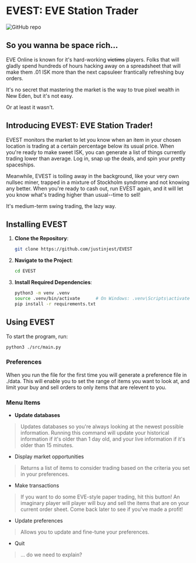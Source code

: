 # EVEST: EVE Station Trader

![GitHub repo](https://img.shields.io/badge/built%20for-Boot.dev%20Hackathon-blueviolet)

## So you wanna be space rich...

EVE Online is known for it's hard-working ~~victims~~ players. Folks that will gladly spend hundreds of hours hacking away on a spreadsheet that will make them .01 ISK more than the next capsuleer frantically refreshing buy orders.

It's no secret that mastering the market is the way to true pixel wealth in New Eden, but it's not easy.

Or at least it wasn't.

## Introducing EVEST: EVE Station Trader!

EVEST monitors the market to let you know when an item in your chosen location is trading at a certain percentage below its usual price. When you're ready to make sweet ISK, you can generate a list of things currently trading lower than average. Log in, snap up the deals, and spin your pretty spaceships.

Meanwhile, EVEST is toiling away in the background, like your very own nullsec miner, trapped in a mixture of Stockholm syndrome and not knowing any better. When you're ready to cash out, run EVEST again, and it will let you know what's trading higher than usual--time to sell!

It's medium-term swing trading, the lazy way.

## Installing EVEST

1. **Clone the Repository**:

   ```bash
   git clone https://github.com/justinjest/EVEST
   ```

2. **Navigate to the Project**:

   ```bash
   cd EVEST
   ```

3. **Install Required Dependencies**:
   ```bash
   python3 -m venv .venv
   source .venv/bin/activate      # On Windows: .venv\Scripts\activate
   pip install -r requirements.txt
   ```

## Using EVEST

To start the program, run:

```bash
python3 ./src/main.py
```

### Preferences

When you run the file for the first time you will generate a preference file in ./data. This will enable you to set the range of items you want to look at, and limit your buy and sell orders to only items that are relevent to you.

### Menu Items

- **Update databases**

> Updates databases so you're always looking at the newest possible information. Running this command will update your historical information if it's older than 1 day old, and your live information if it's older than 15 minutes.

- Display market opportunities

> Returns a list of items to consider trading based on the criteria you set in your preferences.

- Make transactions

> If you want to do some EVE-style paper trading, hit this button! An imaginary player will player will buy and sell the items that are on your current order sheet. Come back later to see if you've made a profit!

- Update preferences

> Allows you to update and fine-tune your preferences.

- Quit

> ... do we need to explain?
